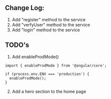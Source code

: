 ## Change Log:

1. Add "register" method to the service
2. Add "verfyUser" method to the service
3. Add "login" method to the service



## TODO's

1. Add enableProdMode()
```
import { enableProdMode } from '@angular/core';

if (process.env.ENV === 'production') {
  enableProdMode();
}
```
2. Add a hero section to the home page

